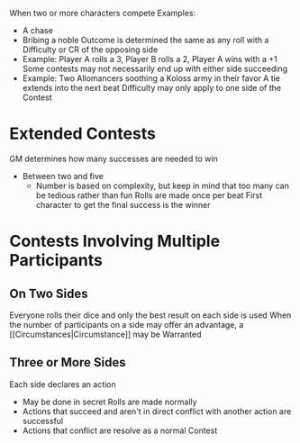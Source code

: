 When two or more characters compete
Examples:
- A chase
- Bribing a noble
Outcome is determined the same as any roll with a Difficulty or CR of the opposing side
- Example: Player A rolls a 3, Player B rolls a 2, Player A wins with a +1
Some contests may not necessarily end up with either side succeeding
- Example: Two Allomancers soothing a Koloss army in their favor
A tie extends into the next beat
Difficulty may only apply to one side of the Contest
# Extended Contests
GM determines how many successes are needed to win
- Between two and five
    - Number is based on complexity, but keep in mind that too many can be tedious rather than fun
Rolls are made once per beat
First character to get the final success is the winner
# Contests Involving Multiple Participants
## On Two Sides
Everyone rolls their dice and only the best result on each side is used
When the number of participants on a side may offer an advantage, a [[Circumstances|Circumstance]] may be Warranted
## Three or More Sides
Each side declares an action
- May be done in secret
Rolls are made normally
- Actions that succeed and aren't in direct conflict with another action are successful
- Actions that conflict are resolve as a normal Contest